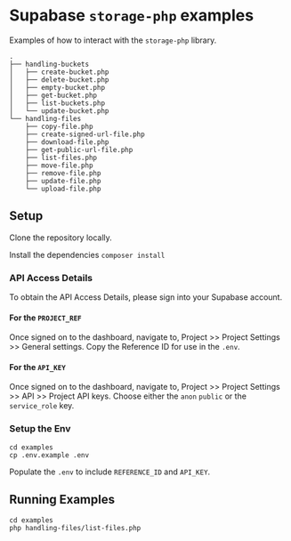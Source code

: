 # Supabase `storage-php` examples 

Examples of how to interact with the `storage-php` library.

```
.
├── handling-buckets
│   ├── create-bucket.php
│   ├── delete-bucket.php
│   ├── empty-bucket.php
│   ├── get-bucket.php
│   ├── list-buckets.php
│   └── update-bucket.php
└── handling-files
    ├── copy-file.php
    ├── create-signed-url-file.php
    ├── download-file.php
    ├── get-public-url-file.php
    ├── list-files.php
    ├── move-file.php
    ├── remove-file.php
    ├── update-file.php
    └── upload-file.php
```

## Setup
Clone the repository locally.

Install the dependencies `composer install` 

### API Access Details
To obtain the API Access Details, please sign into your Supabase account. 

#### For the `PROJECT_REF`
Once signed on to the dashboard, navigate to, Project >> Project Settings >> General settings. Copy the Reference ID for use in the `.env`.

#### For the `API_KEY`
Once signed on to the dashboard, navigate to, Project >> Project Settings >> API >> Project API keys. Choose either the `anon` `public` or the `service_role` key.

### Setup the Env

```
cd examples
cp .env.example .env
```

Populate the `.env` to include `REFERENCE_ID` and `API_KEY`.

## Running Examples

```
cd examples
php handling-files/list-files.php
```

